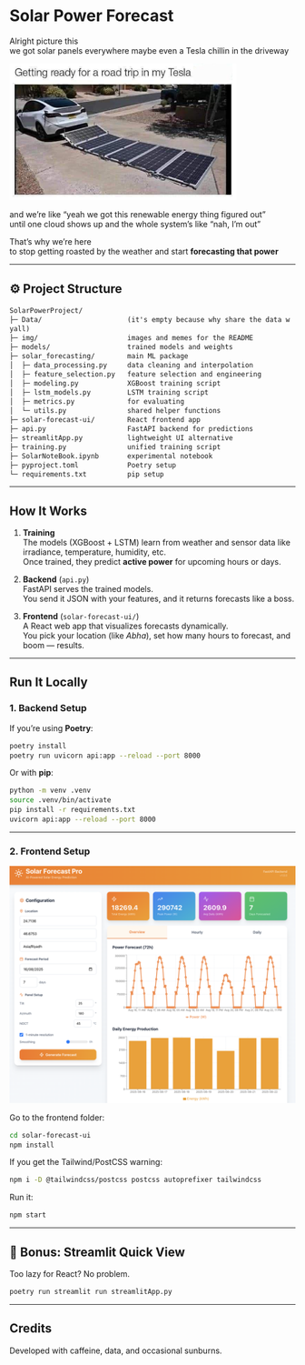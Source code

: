 # Solar Power Forecast  

Alright picture this  
we got solar panels everywhere maybe even a Tesla chillin in the driveway  

<p >
  <img src="img/1.jpg" alt="solar tesla" width="400"/>
</p>

and we’re like “yeah we got this renewable energy thing figured out”  
until one cloud shows up and the whole system’s like “nah, I’m out”  

That’s why we’re here  
to stop getting roasted by the weather and start **forecasting that power**  


---

## ⚙️ Project Structure  

```
SolarPowerProject/
├─ Data/                     (it's empty because why share the data w yall)
├─ img/                      images and memes for the README
├─ models/                   trained models and weights
├─ solar_forecasting/        main ML package
│  ├─ data_processing.py     data cleaning and interpolation
│  ├─ feature_selection.py   feature selection and engineering
│  ├─ modeling.py            XGBoost training script
│  ├─ lstm_models.py         LSTM training script
│  ├─ metrics.py             for evaluating 
│  └─ utils.py               shared helper functions
├─ solar-forecast-ui/        React frontend app
├─ api.py                    FastAPI backend for predictions
├─ streamlitApp.py           lightweight UI alternative
├─ training.py               unified training script
├─ SolarNoteBook.ipynb       experimental notebook
├─ pyproject.toml            Poetry setup
└─ requirements.txt          pip setup
```

---

## How It Works  

1. **Training**  
   The models (XGBoost + LSTM) learn from weather and sensor data like irradiance, temperature, humidity, etc.  
   Once trained, they predict **active power** for upcoming hours or days.

2. **Backend** (`api.py`)  
   FastAPI serves the trained models.  
   You send it JSON with your features, and it returns forecasts like a boss.

3. **Frontend** (`solar-forecast-ui/`)  
   A React web app that visualizes forecasts dynamically.  
   You pick your location (like *Abha*), set how many hours to forecast, and boom — results.

---

## Run It Locally  

### 1. Backend Setup  

If you’re using **Poetry**:  

```bash
poetry install
poetry run uvicorn api:app --reload --port 8000
```

Or with **pip**:  

```bash
python -m venv .venv
source .venv/bin/activate
pip install -r requirements.txt
uvicorn api:app --reload --port 8000
```



---

### 2. Frontend Setup  

<p align="center">
  <img src="img/3.png" alt="forecasting site" width="880"/>
</p>


Go to the frontend folder:  

```bash
cd solar-forecast-ui
npm install
```

If you get the Tailwind/PostCSS warning:  

```bash
npm i -D @tailwindcss/postcss postcss autoprefixer tailwindcss
```


Run it:  

```bash
npm start
```


---

## 🧃 Bonus: Streamlit Quick View  

Too lazy for React? No problem.  

```bash
poetry run streamlit run streamlitApp.py
```

---

## Credits  

Developed with caffeine, data, and occasional sunburns.  
